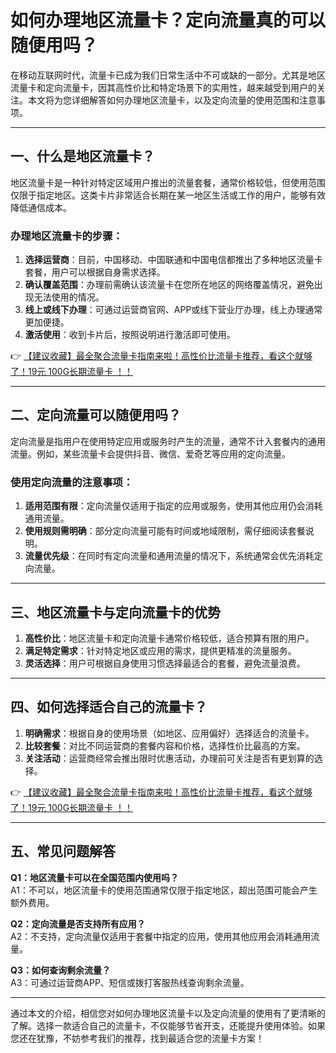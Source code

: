 # 如何办理地区流量卡？定向流量真的可以随便用吗？

在移动互联网时代，流量卡已成为我们日常生活中不可或缺的一部分。尤其是地区流量卡和定向流量卡，因其高性价比和特定场景下的实用性，越来越受到用户的关注。本文将为您详细解答如何办理地区流量卡，以及定向流量的使用范围和注意事项。

---

## 一、什么是地区流量卡？

地区流量卡是一种针对特定区域用户推出的流量套餐，通常价格较低，但使用范围仅限于指定地区。这类卡片非常适合长期在某一地区生活或工作的用户，能够有效降低通信成本。

### 办理地区流量卡的步骤：
1. **选择运营商**：目前，中国移动、中国联通和中国电信都推出了多种地区流量卡套餐，用户可以根据自身需求选择。
2. **确认覆盖范围**：办理前需确认该流量卡在您所在地区的网络覆盖情况，避免出现无法使用的情况。
3. **线上或线下办理**：可通过运营商官网、APP或线下营业厅办理，线上办理通常更加便捷。
4. **激活使用**：收到卡片后，按照说明进行激活即可使用。

👉 [【建议收藏】最全聚合流量卡指南来啦！高性价比流量卡推荐，看这个就够了！19元 100G长期流量卡 ！！](https://www.91haoka.cn/webapp/weixiaodian/index.html?shop_id=563381)

---

## 二、定向流量可以随便用吗？

定向流量是指用户在使用特定应用或服务时产生的流量，通常不计入套餐内的通用流量。例如，某些流量卡会提供抖音、微信、爱奇艺等应用的定向流量。

### 使用定向流量的注意事项：
1. **适用范围有限**：定向流量仅适用于指定的应用或服务，使用其他应用仍会消耗通用流量。
2. **使用规则需明确**：部分定向流量可能有时间或地域限制，需仔细阅读套餐说明。
3. **流量优先级**：在同时有定向流量和通用流量的情况下，系统通常会优先消耗定向流量。

---

## 三、地区流量卡与定向流量卡的优势

1. **高性价比**：地区流量卡和定向流量卡通常价格较低，适合预算有限的用户。
2. **满足特定需求**：针对特定地区或应用的需求，提供更精准的流量服务。
3. **灵活选择**：用户可根据自身使用习惯选择最适合的套餐，避免流量浪费。

---

## 四、如何选择适合自己的流量卡？

1. **明确需求**：根据自身的使用场景（如地区、应用偏好）选择适合的流量卡。
2. **比较套餐**：对比不同运营商的套餐内容和价格，选择性价比最高的方案。
3. **关注活动**：运营商经常会推出限时优惠活动，办理前可关注是否有更划算的选择。

👉 [【建议收藏】最全聚合流量卡指南来啦！高性价比流量卡推荐，看这个就够了！19元 100G长期流量卡 ！！](https://www.91haoka.cn/webapp/weixiaodian/index.html?shop_id=563381)

---

## 五、常见问题解答

**Q1：地区流量卡可以在全国范围内使用吗？**  
A1：不可以，地区流量卡的使用范围通常仅限于指定地区，超出范围可能会产生额外费用。

**Q2：定向流量是否支持所有应用？**  
A2：不支持，定向流量仅适用于套餐中指定的应用，使用其他应用会消耗通用流量。

**Q3：如何查询剩余流量？**  
A3：可通过运营商APP、短信或拨打客服热线查询剩余流量。

---

通过本文的介绍，相信您对如何办理地区流量卡以及定向流量的使用有了更清晰的了解。选择一款适合自己的流量卡，不仅能够节省开支，还能提升使用体验。如果您还在犹豫，不妨参考我们的推荐，找到最适合您的流量卡方案！